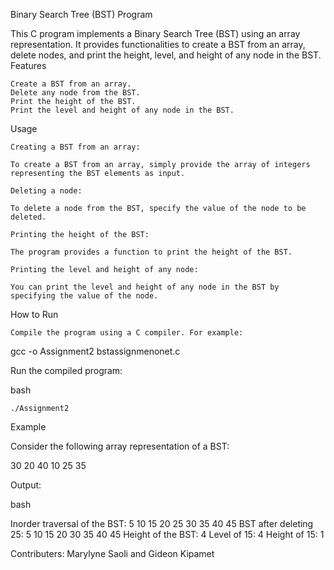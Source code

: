 Binary Search Tree (BST) Program

This C program implements a Binary Search Tree (BST) using an array representation. It provides functionalities to create a BST from an array, delete nodes, and print the height, level, and height of any node in the BST.
Features

    Create a BST from an array.
    Delete any node from the BST.
    Print the height of the BST.
    Print the level and height of any node in the BST.

Usage

    Creating a BST from an array:

    To create a BST from an array, simply provide the array of integers representing the BST elements as input.

    Deleting a node:

    To delete a node from the BST, specify the value of the node to be deleted.

    Printing the height of the BST:

    The program provides a function to print the height of the BST.

    Printing the level and height of any node:

    You can print the level and height of any node in the BST by specifying the value of the node.

How to Run

    Compile the program using a C compiler. For example:

gcc -o Assignment2 bstassignmenonet.c

Run the compiled program:

bash

    ./Assignment2

Example

Consider the following array representation of a BST:

30
20
40
10
25
35

Output:

bash

Inorder traversal of the BST: 5 10 15 20 25 30 35 40 45 
BST after deleting 25: 5 10 15 20 30 35 40 45 
Height of the BST: 4
Level of 15: 4
Height of 15: 1



Contributers:
Marylyne Saoli and Gideon Kipamet
